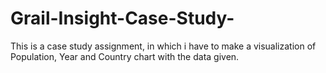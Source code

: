 # Grail-Insight-Case-Study-
This is a case study assignment, in which i have to make a visualization of Population, Year and Country chart with the data given. 
